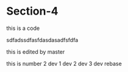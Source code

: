 # Section-4

this is a code
<br>

sdfadssdfasfdasdasadfsfdfa


this is edited by master

this is number 2
dev 1
dev 2
dev 3 
dev rebase 

